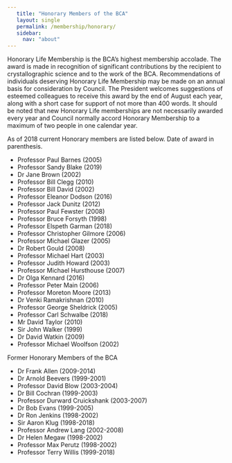 ```yaml
---
   title: "Honorary Members of the BCA"
   layout: single
   permalink: /membership/honorary/
   sidebar:
     nav: "about"
---
```



Honorary Life Membership is the BCA’s highest membership accolade. The award is made in recognition of significant contributions by the recipient to crystallographic science and to the work of the BCA. Recommendations of individuals deserving Honorary Life Membership may be made on an annual basis for consideration by Council. The President welcomes suggestions of esteemed colleagues to receive this award by the end of August each year, along with a short case for support of not more than 400 words. It should be noted that new Honorary Life memberships are not necessarily awarded every year and Council normally accord Honorary Membership to a maximum of two people in one calendar year.

As of 2018 current Honorary members are listed below. Date of award in parenthesis.

-    Professor Paul Barnes (2005)
-    Professor Sandy Blake (2019)
-    Dr Jane Brown (2002)
-    Professor Bill Clegg (2010)
-    Professor Bill David (2002)
-    Professor Eleanor Dodson (2016)
-    Professor Jack Dunitz (2012)
-    Professor Paul Fewster (2008)
-    Professor Bruce Forsyth (1998)
-    Professor Elspeth Garman (2018)
-    Professor Christopher Gilmore (2006)
-    Professor Michael Glazer (2005)
-    Dr Robert Gould (2008)
-    Professor Michael Hart (2003)
-    Professor Judith Howard (2003)
-    Professor Michael Hursthouse (2007)
-    Dr Olga Kennard (2016)
-    Professor Peter Main (2006)
-    Professor Moreton Moore (2013)
-    Dr Venki Ramakrishnan (2010)
-    Professor George Sheldrick (2005)
-    Professor Carl Schwalbe (2018)
-    Mr David Taylor (2010)
-    Sir John Walker (1999)
-    Dr David Watkin (2009)
-    Professor Michael Woolfson (2002)

Former Honorary Members of the BCA

-    Dr Frank Allen (2009-2014)
-    Dr Arnold Beevers (1999-2001)
-    Professor David Blow (2003-2004)
-    Dr Bill Cochran (1999-2003)
-    Professor Durward Cruickshank (2003-2007)
-    Dr Bob Evans (1999-2005)
-    Dr Ron Jenkins (1998-2002)
-    Sir Aaron Klug (1998-2018)
-    Professor Andrew Lang (2002-2008)
-    Dr Helen Megaw (1998-2002)
-    Professor Max Perutz (1998-2002)
-    Professor Terry Willis (1999-2018)

